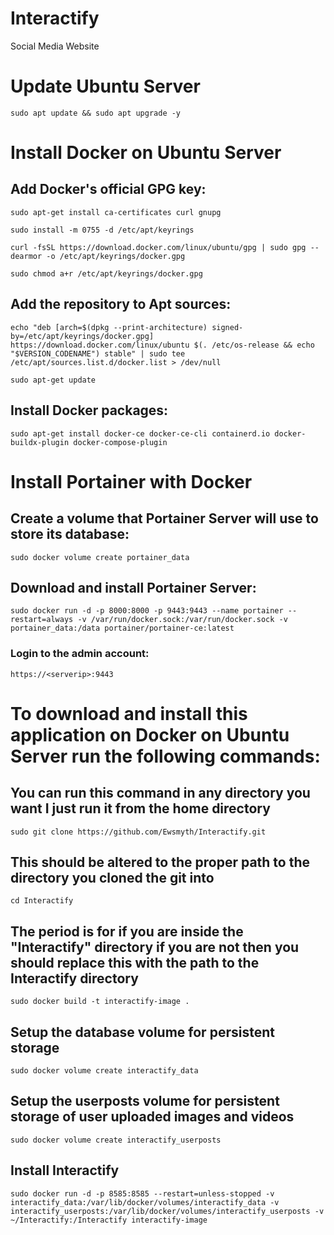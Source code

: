 # Interactify
 Social Media Website

# Update Ubuntu Server
```
sudo apt update && sudo apt upgrade -y
```

# Install Docker on Ubuntu Server

## Add Docker's official GPG key:
```
sudo apt-get install ca-certificates curl gnupg
```
```
sudo install -m 0755 -d /etc/apt/keyrings
```
```
curl -fsSL https://download.docker.com/linux/ubuntu/gpg | sudo gpg --dearmor -o /etc/apt/keyrings/docker.gpg
```
```
sudo chmod a+r /etc/apt/keyrings/docker.gpg
```
## Add the repository to Apt sources:
```
echo "deb [arch=$(dpkg --print-architecture) signed-by=/etc/apt/keyrings/docker.gpg] https://download.docker.com/linux/ubuntu $(. /etc/os-release && echo "$VERSION_CODENAME") stable" | sudo tee /etc/apt/sources.list.d/docker.list > /dev/null
```
```
sudo apt-get update
```
## Install Docker packages:
```
sudo apt-get install docker-ce docker-ce-cli containerd.io docker-buildx-plugin docker-compose-plugin
```

# Install Portainer with Docker
## Create a volume that Portainer Server will use to store its database:
```
sudo docker volume create portainer_data
```
## Download and install Portainer Server:
```
sudo docker run -d -p 8000:8000 -p 9443:9443 --name portainer --restart=always -v /var/run/docker.sock:/var/run/docker.sock -v portainer_data:/data portainer/portainer-ce:latest
```
### Login to the admin account:
```
https://<serverip>:9443
```

# To download and install this application on Docker on Ubuntu Server run the following commands:

## You can run this command in any directory you want I just run it from the home directory
```
sudo git clone https://github.com/Ewsmyth/Interactify.git
```
## This should be altered to the proper path to the directory you cloned the git into
```
cd Interactify
```
## The period is for if you are inside the "Interactify" directory if you are not then you should replace this with the path to the Interactify directory
```
sudo docker build -t interactify-image .
```
## Setup the database volume for persistent storage
```
sudo docker volume create interactify_data
```
## Setup the userposts volume for persistent storage of user uploaded images and videos
```
sudo docker volume create interactify_userposts
```
## Install Interactify
```
sudo docker run -d -p 8585:8585 --restart=unless-stopped -v interactify_data:/var/lib/docker/volumes/interactify_data -v interactify_userposts:/var/lib/docker/volumes/interactify_userposts -v ~/Interactify:/Interactify interactify-image
```
